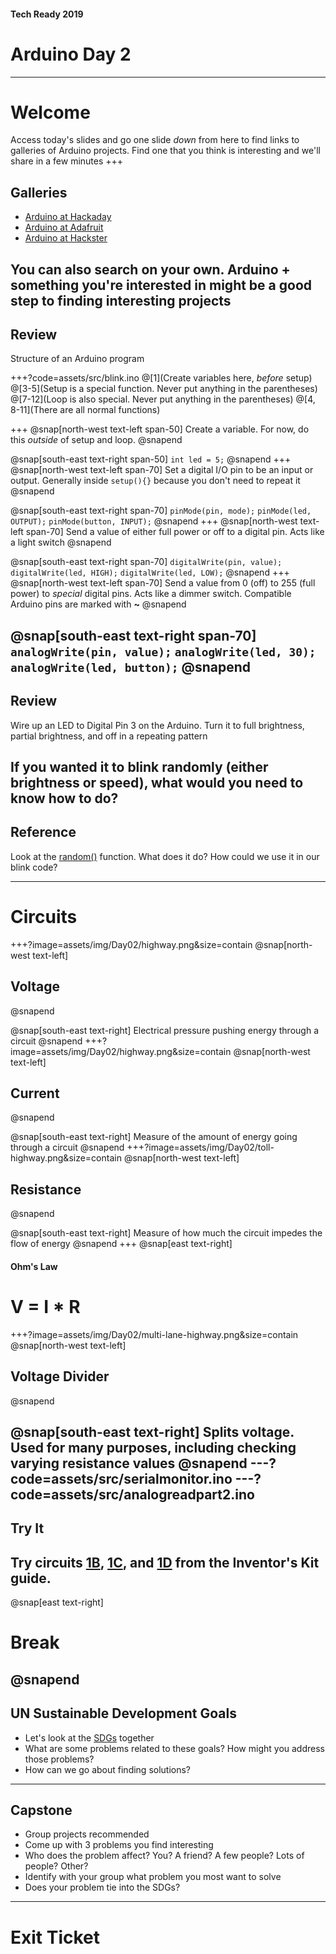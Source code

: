 #### Tech Ready 2019
# Arduino Day 2
---
# Welcome

Access today's slides and go one slide *down* from here to find links to galleries of Arduino projects. Find one that you think is interesting and we'll share in a few minutes
+++
## Galleries

* [Arduino at Hackaday](https://hackaday.com/?s=arduino)
* [Arduino at Adafruit](https://learn.adafruit.com/search?q=arduino)
* [Arduino at Hackster](https://www.hackster.io/arduino/projects)

You can also search on your own. Arduino + something you're interested in might be a good step to finding interesting projects
---
## Review

Structure of an Arduino program

+++?code=assets/src/blink.ino
@[1](Create variables here, *before* setup)
@[3-5](Setup is a special function. Never put anything in the parentheses)
@[7-12](Loop is also special. Never put anything in the parentheses)
@[4, 8-11](There are all normal functions)

+++
@snap[north-west text-left span-50]
Create a variable. For now, do this *outside* of setup and loop.
@snapend

@snap[south-east text-right span-50]
`int led = 5;`
@snapend
+++
@snap[north-west text-left span-70]
Set a digital I/O pin to be an input or output. Generally inside `setup(){}` because you don't need to repeat it
@snapend

@snap[south-east text-right span-70]
`pinMode(pin, mode);`
`pinMode(led, OUTPUT);`
`pinMode(button, INPUT);`
@snapend
+++
@snap[north-west text-left span-70]
Send a value of either full power or off to a digital pin. Acts like a light switch
@snapend

@snap[south-east text-right span-70]
`digitalWrite(pin, value);`
`digitalWrite(led, HIGH);`
`digitalWrite(led, LOW);`
@snapend
+++
@snap[north-west text-left span-70]
Send a value from 0 (off) to 255 (full power) to *special* digital pins. Acts like a dimmer switch. Compatible Arduino pins are marked with **~**
@snapend

@snap[south-east text-right span-70]
`analogWrite(pin, value);`
`analogWrite(led, 30);`
`analogWrite(led, button);`
@snapend
---
## Review

Wire up an LED to Digital Pin 3 on the Arduino. Turn it to full brightness, partial brightness, and off in a repeating pattern

If you wanted it to blink randomly (either brightness or speed), what would you need to know how to do?
---
## Reference

Look at the [random()](https://www.arduino.cc/reference/en/language/functions/random-numbers/random/) function. What does it do? How could we use it in our blink code?

---
# Circuits
+++?image=assets/img/Day02/highway.png&size=contain
@snap[north-west text-left]
## Voltage
@snapend

@snap[south-east text-right]
Electrical pressure pushing energy through a circuit
@snapend
+++?image=assets/img/Day02/highway.png&size=contain
@snap[north-west text-left]
## Current
@snapend

@snap[south-east text-right]
Measure of the amount of energy going through a circuit
@snapend
+++?image=assets/img/Day02/toll-highway.png&size=contain
@snap[north-west text-left]
## Resistance
@snapend

@snap[south-east text-right]
Measure of how much the circuit impedes the flow of energy
@snapend
+++
@snap[east text-right]
#### Ohm's Law
# V = I * R

+++?image=assets/img/Day02/multi-lane-highway.png&size=contain
@snap[north-west text-left]
## Voltage Divider
@snapend

@snap[south-east text-right]
Splits voltage. Used for many purposes, including checking varying resistance values
@snapend
---?code=assets/src/serialmonitor.ino
---?code=assets/src/analogreadpart2.ino
---
## Try It

Try circuits [1B](https://learn.sparkfun.com/tutorials/sparkfun-inventors-kit-experiment-guide---v40/circuit-1b-potentiometer), [1C](https://learn.sparkfun.com/tutorials/sparkfun-inventors-kit-experiment-guide---v40/circuit-1c-photoresistor), and [1D](https://learn.sparkfun.com/tutorials/sparkfun-inventors-kit-experiment-guide---v40/circuit-1d-rgb-night-light) from the Inventor's Kit guide.
---
@snap[east text-right]
# Break
@snapend
---
## UN Sustainable Development Goals

* Let's look at the [SDGs](https://sustainabledevelopment.un.org/?menu=1300) together
* What are some problems related to these goals? How might you address those problems?
* How can we go about finding solutions?
---
## Capstone

* Group projects recommended
* Come up with 3 problems you find interesting
* Who does the problem affect? You? A friend? A few people? Lots of people? Other?
* Identify with your group what problem you most want to solve
* Does your problem tie into the SDGs? 
---
# Exit Ticket
